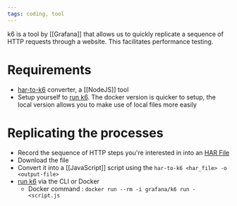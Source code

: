 ```yaml
---
tags: coding, tool
---
```


k6 is a tool by [[Grafana]] that allows us to quickly replicate a sequence of HTTP requests through a website. This facilitates performance testing.

# Requirements

- [har-to-k6](https://k6.io/docs/test-authoring/recording-a-session/har-converter/) converter, a [[NodeJS]] tool
- Setup yourself to [run k6](https://k6.io/docs/get-started/running-k6/). The docker version is quicker to setup, the local version allows you to make use of local files more easily

# Replicating the processes

- Record the sequence of HTTP steps you're interested in into an [HAR File](https://help.okta.com/oag/en-us/Content/Topics/Access-Gateway/troubleshooting-with-har.htm)
- Download the file
- Convert it into a [[JavaScript]] script using the `har-to-k6 <har_file> -o <output-file>`
- [run k6](https://k6.io/docs/get-started/running-k6/) via the CLI or Docker
  - Docker command : `docker run --rm -i grafana/k6 run - <script.js`

